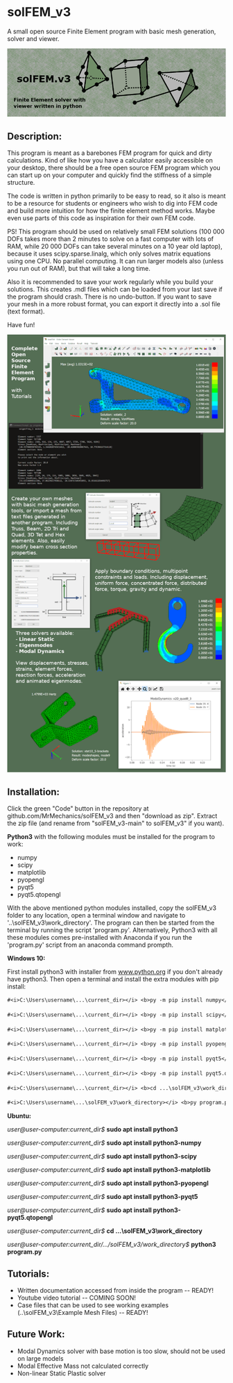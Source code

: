 # solFEM_v3
A small open source Finite Element program with basic mesh generation, solver and viewer.

![alt text](https://github.com/MrMechanics/solFEM_v3/blob/main/Splash/elements.png?raw=true)

Description:
------------

This program is meant as a barebones FEM program for quick and dirty calculations.
Kind of like how you have a calculator easily accessible on your desktop, there
should be a free open source FEM program which you can start up on your computer
and quickly find the stiffness of a simple structure.

The code is written in python primarily to be easy to read, so it also is meant to
be a resource for students or engineers who wish to dig into FEM code and build more 
intuition for how the finite element method works. Maybe even use parts of this 
code as inspiration for their own FEM code.

PS! This program should be used on relatively small FEM solutions (100 000 DOFs 
takes more than 2 minutes to solve on a fast computer with lots of RAM, while 
20 000 DOFs can take several minutes on a 10 year old laptop), because it uses 
scipy.sparse.linalg, which only solves matrix equations using one CPU. No parallel 
computing. It can run larger models also (unless you run out of RAM), but that
will take a long time.

Also it is recommended to save your work regularly while you build your solutions.
This creates .mdl files which can be loaded from your last save if the program
should crash. There is no undo-button. If you want to save your mesh in a more 
robust format, you can export it directly into a .sol file (text format).

Have fun!

![alt text](https://github.com/MrMechanics/solFEM_v3/blob/main/Splash/program.png?raw=true)

Installation:
-------------

Click the green "Code" button in the repository at github.com/MrMechanics/solFEM_v3
and then "download as zip". Extract the zip file (and rename from "solFEM_v3-main" to 
solFEM_v3" if you want).

<b>Python3</b> with the following modules must be installed for the program to work:
- numpy
- scipy
- matplotlib
- pyopengl
- pyqt5
- pyqt5.qtopengl

With the above mentioned python modules installed, copy the solFEM_v3 folder to any location, 
open a terminal window and navigate to '..\solFEM_v3\work_directory'. The program can then be
started from the terminal by running the script 'program.py'. Alternatively, Python3 with all
these modules comes pre-installed with Anaconda if you run the 'program.py' script from an
anaconda command prompth.

<b>Windows 10:</b>

First install python3 with installer from www.python.org if you don't already have python3.
Then open a terminal and install the extra modules with pip install:

```diff
#<i>C:\Users\username\...\current_dir></i> <b>py -m pip install numpy</b>

#<i>C:\Users\username\...\current_dir></i> <b>py -m pip install scipy</b>

#<i>C:\Users\username\...\current_dir></i> <b>py -m pip install matplotlib</b>

#<i>C:\Users\username\...\current_dir></i> <b>py -m pip install pyopengl</b>

#<i>C:\Users\username\...\current_dir></i> <b>py -m pip install pyqt5</b>

#<i>C:\Users\username\...\current_dir></i> <b>py -m pip install pyqt5.qtopengl</b>

#<i>C:\Users\username\...\current_dir></i> <b>cd ...\solFEM_v3\work_directory</b>

#<i>C:\Users\username\...\solFEM_v3\work_directory></i> <b>py program.py</b>
```

<b>Ubuntu:</b>

<i>user@user-computer:current_dir$</i> <b>sudo apt install python3</b>

<i>user@user-computer:current_dir$</i> <b>sudo apt install python3-numpy</b>

<i>user@user-computer:current_dir$</i> <b>sudo apt install python3-scipy</b>

<i>user@user-computer:current_dir$</i> <b>sudo apt install python3-matplotlib</b>

<i>user@user-computer:current_dir$</i> <b>sudo apt install python3-pyopengl</b>

<i>user@user-computer:current_dir$</i> <b>sudo apt install python3-pyqt5</b>

<i>user@user-computer:current_dir$</i> <b>sudo apt install python3-pyqt5.qtopengl</b>

<i>user@user-computer:current_dir$</i> <b>cd ...\solFEM_v3\work_directory</b>

<i>user@user-computer:current_dir/.../solFEM_v3/work_directory$</i> <b>python3 program.py</b>



Tutorials:
----------

- Written documentation accessed from inside the program -- READY!
- Youtube video tutorial -- COMING SOON!
- Case files that can be used to see working examples (..\solFEM_v3\Example Mesh Files) -- READY!



Future Work:
------------

- Modal Dynamics solver with base motion is too slow, should not be used on large models
- Modal Effective Mass not calculated correctly
- Non-linear Static Plastic solver



